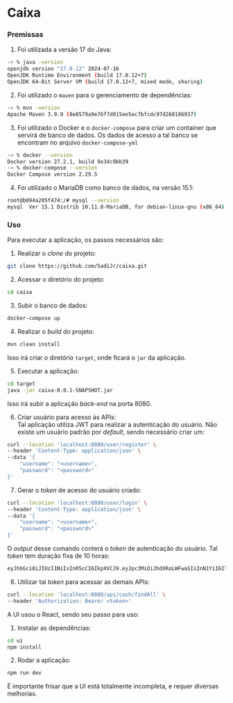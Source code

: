 # Caixa


### Premissas

1. Foi utilizada a versão 17 do Java:  
```bash
-> % java -version
openjdk version "17.0.12" 2024-07-16
OpenJDK Runtime Environment (build 17.0.12+7)
OpenJDK 64-Bit Server VM (build 17.0.12+7, mixed mode, sharing)
```

2. Foi utilizado o `maven` para o gerenciamento de dependências:
```bash
-> % mvn -version
Apache Maven 3.9.9 (8e8579a9e76f7d015ee5ec7bfcdc97d260186937)
```

3. Foi utilizado o Docker e o `docker-compose` para criar um container que servirá de banco de dados. Os dados de acesso a tal banco se encontram no arquivo `docker-compose-yml`
```bash
-> % docker --version
Docker version 27.2.1, build 9e34c9bb39
-> % docker-compose --version
Docker Compose version 2.29.5
```

4. Foi utilizado o MariaDB como banco de dados, na versão 15.1:
```bash
root@b894a205f474:/# mysql --version
mysql  Ver 15.1 Distrib 10.11.8-MariaDB, for debian-linux-gnu (x86_64) using  EditLine wrapper
```

### Uso

Para executar a aplicação, os passos necessários são:

1. Realizar o _clone_ do projeto:
```bash
git clone https://github.com/SadiJr/caixa.git
```

2. Acessar o diretório do projeto:
```bash
cd caixa
```

3. Subir o banco de dados:
```bash
docker-compose up
```

4. Realizar o _build_ do projeto:
```bash
mvn clean install
```

Isso irá criar o diretório `target`, onde ficará o `jar` da aplicação.

5. Executar a aplicação:
```bash
cd target
java -jar caixa-0.0.1-SNAPSHOT.jar
```

Isso irá subir a aplicação _back-end_ na porta 8080.

6. Criar usuário para acesso às APIs:    
Tal aplicação utiliza JWT para realizar a autenticação do usuário. Não existe um usuário padrão por _default_, sendo necessário criar um:
```bash
curl --location 'localhost:8080/user/register' \
--header 'Content-Type: application/json' \
--data '{
    "username": "<username>",
    "password": "<password>"
}'
```

7. Gerar o _token_ de acesso do usuário criado:
```bash
curl --location 'localhost:8080/user/login' \
--header 'Content-Type: application/json' \
--data '{
    "username": "<username>",
    "password": "<password>"
}'
```

O _output_ desse comando conterá o _token_ de autenticação do usuário. Tal _token_ tem duração fixa de 10 horas:
```bash
eyJhbGciOiJIUzI1NiIsInR5cCI6IkpXVCJ9.eyJpc3MiOiJhdXRoLWFwaSIsInN1YiI6IlNhZGkiLCJleHAiOjE3MjkzNzc2MzZ9._iihLwuu7Y_JLO8ib40c7IvYHrSIOvQJjHdt963iSsM
```

8. Utilizar tal _token_ para acessar as demais APIs:
```bash
curl --location 'localhost:8080/api/cash/findAll' \
--header 'Authorization: Bearer <token>'
```

A UI usou o React, sendo seu passo para uso:

1. Instalar as dependências:
```bash
cd ui
npm install
```

2. Rodar a aplicação:
```bash
npm run dev
```

É importante frisar que a UI está totalmente incompleta, e requer diversas melhorias.
